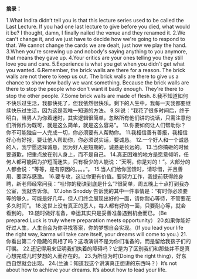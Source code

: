 **摘录：**

1.What Indira didn’t tell you is that this lecture series used to be called the Last Lecture. If you had one last lecture to give before you died, what would it be? I thought, damn, I finally nailed the venue and they renamed it.
2.We can't change it, and we just have to decide how we're going to respond to that. We cannot change the cards we are dealt, just how we play the hand.
3.When you're screwing up and nobody's saying anything to you anymore, that means they gave up.
4.Your critics are your ones telling you they still love you and care.
5.Experience is what you get when you didn't get what you wanted.
6.Remember, the brick walls are there for a reason. The brick walls are not there to keep us out. The brick walls are there to give us a chance to show how badly we want something. Because the brick walls are there to stop the people who don't want it badly enough. They're there to stop the other people.
7.Some brick walls are made of flesh.
8.我不知道如何不快乐过生活，我都快死了，但我依然很快乐。剩下的人生中，我每一天我都要继续快乐过生活，因为这是我唯一知道的方法。
9.Sil说：“我花了很多时间后，终于明白，当男人为你着迷时，其实逻辑很简单，忽略所有他们讲的说话，只需注意他们所做作为既可，就是这么简单，就是这么容易”。
10.你要如何让人们帮助你？你不可能独自一人完成一切，你必须要有人帮助你。
11.我相信善有善报，我相信好心有好报，要让他人帮助你，你必须说实话，要诚恳。
12.一个好人和一个诚恳的人，我宁愿选择诚恳，因为好人是短期的，诚恳是长远的。
13.当你搞砸的时候要道歉，把重点放在别人身上，而不是自己。
14.真正困难的地方是愿意倾听，任何人都可能因为护短而迷失，只有极少的人能说：“天啊，你是对的！”。大部分的人都会说：“等等，是有原因的。。。。”。
15.当人们给你回馈时，请珍惜，并且善用、要深存感激。
16.要专攻，这让你更有价值。要努力工作，我提前获得终身聘，新老师经常问我：“哇!你的秘诀到底是什么”?很简单，周五晚上十点打到我办公室，我就告诉你。
17.John Snoddy 告诉我的其中一件事情是：“有时你必须要等的够久，可能是好几年，但人们终会展现出好的一面，请你耐心等待，不管要花多久时间”。
18.这世上没有真正的恶人，每人都有好的一面，只要耐心等，就会看到的。
19.随时做好准备，幸运其实只是妥善准备遇到机会而已。（Be prepared:Luck is truly where preparation meets opportunity）
20.如果你能好好过人生，人生自会为你寻找答案，你的梦想自会实现。（If you lead your life the right way, karma will take care itself, your dreams will come to you.)
21.你看出第二个隐藏的真相了吗？这场演讲不是为你们准备的，而是留给我孩子们的叮嘱。
22.还记得用来证明我们执着的障碍吗？它是为了区别我们和那些并不是真心想完成儿时梦想的人而存在的。
23.为所应为时(Doing the right thing)，好东西自然就会出现。
24.(兰迪：知道我这个讲演真正想讲的东西吗？）It’s not about how to achieve your dreams. It’s about how to lead your life.
